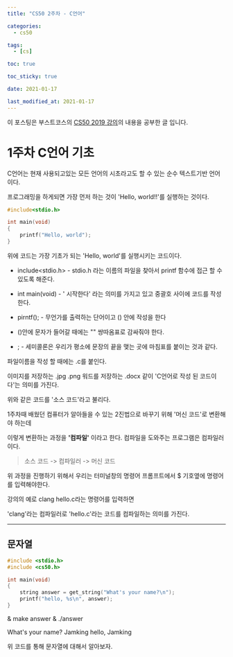 ```yaml
---
title: "CS50 2주차 - C언어"

categories:
  - cs50

tags:
  - [cs]

toc: true

toc_sticky: true

date: 2021-01-17

last_modified_at: 2021-01-17
---
```


이 포스팅은 부스트코스의 [CS50 2019 강의](https://www.boostcourse.org/cs112/joinLectures/43415)의 내용을 공부한 글 입니다.

# 1주차 C언어 기초

C언어는 현재 사용되고있는 모든 언어의 시초라고도 할 수 있는 순수 텍스트기반 언어이다.

프로그래밍을 하게되면 가장 먼저 하는 것이 'Hello, world!!'를 실행하는 것이다.

```c
#include<stdio.h>

int main(void)
{
    printf("Hello, world");
}
```

위에 코드는 가장 기초가 되는 'Hello, world'를 실행시키는 코드이다.

- include<stdio.h> - stdio.h 라는 이름의 파일을 찾아서 printf 함수에 접근 할 수 있도록 해준다.

- int main(void) - ' 시작한다' 라는 의미를 가지고 있고 중괄호 사이에 코드를 작성한다.

- pirntf(); - 무언가를 출력하는 단어이고 () 안에 작성을 한다

- ()안에 문자가 들어갈 때에는 "" 쌍따옴표로 감싸줘야 한다.

- ; - 세미콜론은 우리가 평소에 문장의 끝을 맺는 곳에 마침표를 붙이는 것과 같다.

파일이름을 작성 할 때에는 .c를 붙인다.

이미지를 저장하는 .jpg .png 워드를 저장하는 .docx 같이 'C언어로 작성 된 코드이다'는 의미를 가진다.

위와 같은 코드를 '소스 코드'라고 불리다.

1주차때 배웠던 컴퓨터가 알아들을 수 있는 2진법으로 바꾸기 위해 '머신 코드'로 변환해야 하는데

이렇게 변환하는 과정을 **'컴파일'** 이라고 한다. 컴파일을 도와주는 프로그램은 컴파일러이다.

> 소스 코드 -> 컴파일러 -> 머신 코드

위 과정을 진행하기 위해서 우리는 터미널창의 명령어 프롬프트에서 \$ 기호옆에 명령어를 입력해야한다.

강의의 예로 clang hello.c라는 명령어를 입력하면

'clang'라는 컴파일러로 'hello.c'라는 코드를 컴파일하는 의미를 가진다.

---

## 문자열

```c
#include <stdio.h>
#include <cs50.h>

int main(void)
{
    string answer = get_string("What's your name?\n");
    printf("hello, %s\n", answer);
}
```

& make answer
& ./answer

What's your name?
Jamking
hello, Jamking

위 코드를 통해 문자열에 대해서 알아보자.
